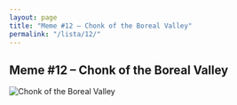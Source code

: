 ```yaml
---
layout: page
title: "Meme #12 – Chonk of the Boreal Valley"
permalink: "/lista/12/"
---
```


## Meme #12 – Chonk of the Boreal Valley

![Chonk of the Boreal Valley](https://i.chzbgr.com/full/10441185280/h33343FFE/chonk-boreal-valley)


